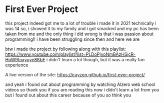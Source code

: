 # First Ever Project

this project indeed got me to a lot of trouble i made it in 2021 technically i was 14
so, i showed it to my family and i got smacked and my pc has been taken from me and the only thing i did wrong is that i was passion about programming!!
i have been struggling since then and here we are

btw i made the project by following along with this playlist: https://www.youtube.com/playlist?list=PLDoPjvoNmBAzHSjcR-HnW9tnxyuye8KbF
i didn't learn a lot though, but it was a really fun experience 

A live version of the site: https://irayzen.github.io/first-ever-project/

and yeah i found out about programming by watching Alzero web school videos so thank you if you are reading this now i didn't learn a lot from you but i found out about this career
because of you so think you 
